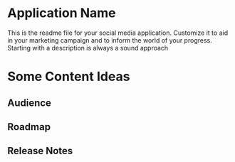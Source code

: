 # Application Name  
This is the readme file for your social media application.
Customize it to aid in your marketing campaign and to inform the world of your progress.
Starting with a description is always a sound approach

# Some Content Ideas
## Audience
## Roadmap
## Release Notes